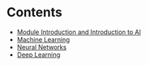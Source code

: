 # Contents

- [Module Introduction and Introduction to AI](/learning-uni/COMP2002/2025-01-21.md)
- [Machine Learning](/learning-uni/COMP2002/2025-01-28.md)
- [Neural Networks](/learning-uni/COMP2002/2025-02-04.md)
- [Deep Learning](/learning-uni/COMP2002/2025-02-11.md)
